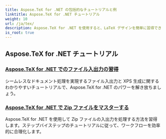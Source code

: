```yaml
---
title: Aspose.TeX for .NET の包括的なチュートリアルと例
linktitle: Aspose.TeX for .NET チュートリアル
weight: 10
url: /ja/tex/
description: Aspose.TeX for .NET を使用すると、LaTeX デザインを簡単に習得できます。ダウンロードしてシームレスな統合を実現し、高度な書式設定、ファイル処理、ライセンスなどを検討してください。
is_root: true
---
```

## Aspose.TeX for .NET チュートリアル
### [Aspose.TeX for .NET でのファイル入出力の習得](./file-input-and-output/)
シームレスなドキュメント処理を実現するファイル入出力と XPS 生成に関するわかりやすいチュートリアルで、Aspose.TeX for .NET のパワーを解き放ちましょう。
### [Aspose.TeX for .NET で Zip ファイルをマスターする](./mastering-zip-file-io/)
Aspose.TeX for .NET を使用して Zip ファイルの入出力を処理する方法を習得します。ステップバイステップのチュートリアルに従って、ワークフローを効率的に合理化します。
